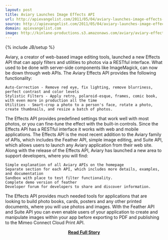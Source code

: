 ```yaml
---
layout: post
title: Aviary Launches Image Effects API
url: http://apievangelist.com/2011/05/04/aviary-launches-image-effects-api/
source: http://apievangelist.com/2011/05/04/aviary-launches-image-effects-api/
domain: apievangelist.com
image: http://kinlane-productions.s3.amazonaws.com/aviary/aviary-effects-image.png
---
```

{% include JB/setup %}<p>Aviary, a creator of web-based image editing tools, launched a new Effects API that can apply filters and utilities to photos via a RESTful interface.
What used to be done with server-side components like ImageMagick, can now be down through web APIs.
The Aviary Effects API provides the following functionality:

	Auto-Correction - Remove red eye, fix lighting, remove blurriness, perfect contrast and color levels
	Stylistic Filters - Apply retro, polaroid-esque, frames, comic book, with even more in production all the time
	Utilities - Smart-crop a photo to a person's face, rotate a photo, create thumbnails, and resize a batch of photos.

The Effects API provides predefined settings that work well with most photos, or you can fine-tune the effect with the built-in controls.
Since the Effects API has a RESTful interface it works with web and mobile applications.
The Effects API is the most recent addition to the Aviary family of APIs, which includes the Feather API, simple image editing, and Suite API, which allows users to launch any Aviary application from their web site.
Along with the release of the Effects API, Aviary has launched a new area to support developers, where you will find:

	Simple explanation of all Aviary APIs on the homepage
	Separate section for each API, which includes more details, examples, and documentation
	Sandbox with place to test filter functionality.
	Complete demo version of feather
	Developer forum for developers to share and discover information.

The Effects API provides much needed tools for applications that are looking to build photo books, cards, posters and any other printed documents, where you will use photos and images.
With the Feather API and Suite API you can even enable users of your application to create and manipulate images within your app before exporting to PDF and publishing to the Mimeo Connect Cloud Print API.</p>
<center><p><a href="http://apievangelist.com/2011/05/04/aviary-launches-image-effects-api/" style='padding:25px; font-sze:18px; font-weight: bold;'>Read Full Story</a></p></center>
